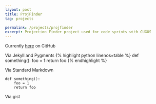 ```yaml
---
layout: post
title: ProjFinder
tag: projects

permalink: /projects/projfinder
excerpt: Projection Finder project used for code sprints with CUGOS
---
```

 
Currently [here](https://github.com/aaronr/projfinder.com) on GitHub

Via Jekyll and Pygments
{% highlight python linenos=table %}
def something():
    foo = 1
    return foo
{% endhighlight %}

Via Standard Markdown

    def something():
        foo = 1
        return foo

Via gist
<script src="https://gist.github.com/aaronr/4983726.js"></script>
